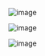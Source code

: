 ![image](https://github.com/mkajnar/HighProfitStrategy/assets/5566514/fc8bb499-d2ee-41b6-b585-341893247158)

![image](https://github.com/mkajnar/HighProfitStrategy/assets/5566514/69e483e0-ced8-4aa4-bad3-6ddad64c58ca)

![image](https://github.com/mkajnar/HighProfitStrategy/assets/5566514/640e9fd9-7157-4e79-ad5b-9af37edaa22e)
